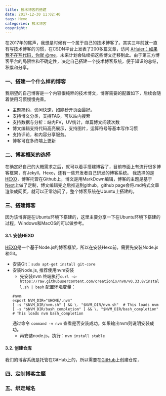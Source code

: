 ```yaml
---
title: 技术博客的搭建
date: 2017-12-30 11:02:40
tags: Hexo
categories: 技术博客
copyright:
---
```


在2017年的尾声，我想是时候有一个属于自己的技术博客了。其实三年前就一直有写技术博客的习惯，在CSDN平台上发表了200多篇文章，访问 [AHuier：如果我不在写代码，你就 @me](http://blog.csdn.net/ahuier)，未来计划会陆续把这些博文迁移到此。由于第三方博客平台的局限性和不确定性，决定自己搭建一个技术博客系统，便于知识的总结，积累和分享。

### 一、搭建一个什么样的博客
我期望的自己博客是一个内容很纯粹的技术博文，博客需要的配置如下，后续会随着使用习惯慢慢完善。
- 主题简约，访问快速，如能秒开页面最好。
- 支持博文分类，支持TAG，可以站内搜索
- 支持数据与分析：站内PV，UV统计，单篇博文阅读次数
- 博文编辑支持代码高亮展示，支持图片，运算符号等基本写作习惯
- 支持评论，和内容分享服务。
- 博客可在多终端上更新

### 二、博客框架的选择
在确定好自己的大概需求之后，就可以着手搭建博客了，目前市面上有流行很多博客框架，有Jekyll，Hexo，还有一些开发者自己研发的博客系统。
我选择的是[HEXO][hexo]，博客托管在Github上，博文是用MarkDown编辑，博客的主题是基于[Next](http://theme-next.iissnan.com/)上做了定制，博文编辑完之后推送到github，github page会将.md格式文章渲染成网页，就可以正常访问了。整个博客系统在Ubuntu上搭建的。

### 三、搭建博客
因为该博客是在Ubuntu环境下搭建的，这里主要分享一下在Ubuntu环境下搭建的过程，Windows和MacOS的可以做参考。
#### 3.1. 安装HEXO
[HEXO][hexo]是一个基于Node.js的博客框架，所以在安装Hexo前，需要先安装Node.js和Git。
- 安装Git：`sudo apt-get install git-core`
- 安装Node.js, 推荐使用nvm安装
    - 先安装nvm
    终端执行`curl -o- https://raw.githubusercontent.com/creationix/nvm/v0.33.8/install.sh | bash`
    配置环境变量：
    ```
    #nvm
    export NVM_DIR="$HOME/.nvm"
    [ -s "$NVM_DIR/nvm.sh" ] && \. "$NVM_DIR/nvm.sh"  # This loads nvm
    [ -s "$NVM_DIR/bash_completion" ] && \. "$NVM_DIR/bash_completion"  # This loads nvm bash_completion
    ```
    通过命令 `command -v nvm` 查看是否安装成功，如果输出nvm则说明安装成功。
    - 再安装node.js，执行：`nvm install stable`


#### 3.2. 创建仓库
我们的博客系统是托管在GitHub上的，所以需要在[GitHub][github]上创建仓库，

    







### 四、定制博客主题

### 五、绑定域名




















[hexo]:https://hexo.io/ "HEXO博客框架"
[github]:https://github.com/ 




